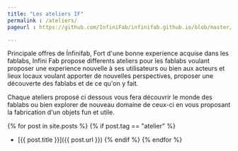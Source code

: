 ```yaml
---
title: "Les ateliers IF"
permalink : /ateliers/
pageurl : https://github.com/InfiniFab/infinifab.github.io/blob/master/ateliers.md

---
```

Principale offres de Ínfinifab, 
Fort d'une bonne experience acquise dans les fablabs, Infini Fab propose differents ateliers pour les fablabs voulant proposer une experience nouvelle à ses utilisateurs ou bien aux acteurs et lieux locaux voulant apporter de nouvelles perspectives, proposer une découverte des fablabs et de ce qu'on y fait.

Chaque ateliers proposé ci dessous vous fera découvrir le monde des fablabs ou bien explorer de nouveau domaine de ceux-ci en vous proposant la fabrication d'un objets fun et utile.


{% for post in site.posts %}
{% if post.tag == "atelier" %}
 - [{{ post.title }}]({{ post.url }})
{% endif %}
{% endfor %}